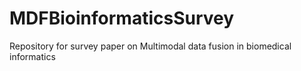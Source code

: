 # MDFBioinformaticsSurvey
Repository for survey paper on Multimodal data fusion in biomedical informatics
